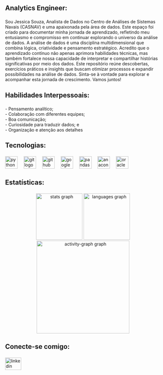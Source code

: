 <h2 align="left">Analytics Engineer:</h2>

###

<p align="left">Sou Jessica Souza, Analista de Dados no Centro de Análises de Sistemas Navais (CASNAV) e uma apaixonada pela área de dados. Este espaço foi criado para documentar minha jornada de aprendizado, refletindo meu entusiasmo e compromisso em continuar explorando o universo da análise de dados.
A análise de dados é uma disciplina multidimensional que combina lógica, criatividade e pensamento estratégico. Acredito que o aprendizado contínuo não apenas aprimora habilidades técnicas, mas também fortalece nossa capacidade de interpretar e compartilhar histórias significativas por meio dos dados. Este repositório reúne descobertas, exercícios práticos e insights que buscam otimizar processos e expandir possibilidades na análise de dados.
Sinta-se à vontade para explorar e acompanhar esta jornada de crescimento. Vamos juntos!</p>

###

<h2 align="left">Habilidades Interpessoais:</h2>

###

<p align="left">- Pensamento analítico;<br>- Colaboração com diferentes equipes;<br>- Boa comunicação;<br>- Curiosidade para traduzir dados; e<br>- Organização e atenção aos detalhes</p>

###

<h2 align="left">Tecnologias:</h2>

###

<div align="left">
  <img src="https://cdn.jsdelivr.net/gh/devicons/devicon/icons/python/python-original.svg" height="40" alt="python logo"  />
  <img width="12" />
  <img src="https://cdn.jsdelivr.net/gh/devicons/devicon/icons/git/git-original.svg" height="40" alt="git logo"  />
  <img width="12" />
  <img src="https://cdn.jsdelivr.net/gh/devicons/devicon/icons/github/github-original.svg" height="40" alt="github logo"  />
  <img width="12" />
  <img src="https://cdn.jsdelivr.net/gh/devicons/devicon/icons/googlecloud/googlecloud-original.svg" height="40" alt="googlecloud logo"  />
  <img width="12" />
  <img src="https://cdn.jsdelivr.net/gh/devicons/devicon/icons/pandas/pandas-original.svg" height="40" alt="pandas logo"  />
  <img width="12" />
  <img src="https://cdn.jsdelivr.net/gh/devicons/devicon/icons/anaconda/anaconda-original.svg" height="40" alt="anaconda logo"  />
  <img width="12" />
  <img src="https://cdn.jsdelivr.net/gh/devicons/devicon/icons/oracle/oracle-original.svg" height="40" alt="oracle logo"  />
</div>

###

<h2 align="left">Estatísticas:</h2>

###

<div align="center">
  <img src="https://github-readme-stats.vercel.app/api?username=jessicadba&hide_title=false&hide_rank=false&show_icons=true&include_all_commits=true&count_private=true&disable_animations=false&theme=dracula&locale=pt-br&hide_border=false&order=1" height="150" alt="stats graph"  />
  <img src="https://github-readme-stats.vercel.app/api/top-langs?username=jessicadba&locale=pt-br&hide_title=false&layout=compact&card_width=320&langs_count=5&theme=dracula&hide_border=false&order=2" height="150" alt="languages graph"  />
  <img src="https://github-readme-activity-graph.vercel.app/graph?username=jessicadba&radius=16&theme=react&area=true&order=5" height="300" alt="activity-graph graph"  />
</div>

###

<h2 align="left">Conecte-se comigo:</h2>

###

<div align="left">
  <a href="https://www.linkedin.com/in/jessica-souza-dacp-87970217b/" target="_blank">
    <img src="https://raw.githubusercontent.com/maurodesouza/profile-readme-generator/master/src/assets/icons/social/linkedin/default.svg" width="52" height="40" alt="linkedin logo"  />
  </a>
</div>

###
